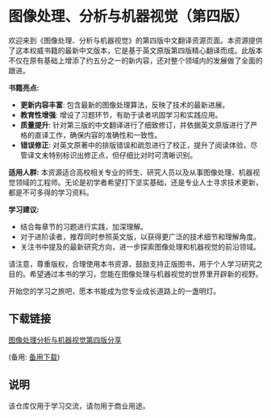 # 图像处理、分析与机器视觉（第四版）

欢迎来到《图像处理、分析与机器视觉》的第四版中文翻译资源页面。本资源提供了这本权威书籍的最新中文版本，它是基于英文原版第四版精心翻译而成。此版本不仅在原有基础上增添了约五分之一的新内容，还对整个领域内的发展做了全面的跟进。

**书籍亮点:**
- **更新内容丰富**: 包含最新的图像处理算法，反映了技术的最新进展。
- **教育性增强**: 增设了习题环节，有助于读者巩固学习和实践应用。
- **质量提升**: 针对第三版的中文翻译进行了细致修订，并依据英文原版进行了严格的直译工作，确保内容的准确性和一致性。
- **错误修正**: 对英文原著中的排版错误和疏忽进行了校正，提升了阅读体验，尽管译文未特别标识出修正点，但仔细比对时可清晰识别。

**适用人群:**
本资源适合高校相关专业的师生、研究人员以及从事图像处理、机器视觉领域的工程师。无论是初学者希望打下坚实基础，还是专业人士寻求技术更新，都是不可多得的学习资料。

**学习建议:**
- 结合每章节的习题进行实践，加深理解。
- 对于进阶读者，推荐同时参照英文版，以获得更广泛的技术细节和理解角度。
- 关注书中提及的最新研究方向，进一步探索图像处理和机器视觉的前沿领域。

请注意，尊重版权，合理使用本书资源，鼓励支持正版图书，用于个人学习研究之目的。希望通过本书的学习，您能在图像处理与机器视觉的世界里开辟新的视野。

开始您的学习之旅吧，愿本书能成为您专业成长道路上的一盏明灯。

## 下载链接
[图像处理分析与机器视觉第四版分享](https://pan.quark.cn/s/75658c66bda5) 

(备用: [备用下载](https://pan.baidu.com/s/1uenB4uX4Lk55dnlu0Y8BzQ?pwd=1234))

## 说明

该仓库仅用于学习交流，请勿用于商业用途。
